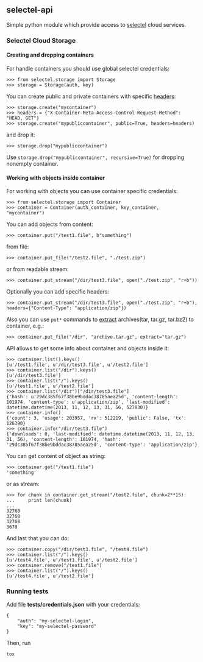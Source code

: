 ## selectel-api ##

Simple python module which provide access to [selectel](http://selectel.com) cloud services.

### Selectel Cloud Storage ###

#### Creating and dropping containers ####

For handle containers you should use global selectel credentials:

	>>> from selectel.storage import Storage
	>>> storage = Storage(auth, key)

You can create public and private containers with specific [headers](https://support.selectel.ru/storage/api_info/#cors):

	>>> storage.create("mycontainer")
	>>> headers = {"X-Container-Meta-Access-Control-Request-Method": "HEAD, GET"}
	>>> storage.create("mypubliccontainer", public=True, headers=headers)

and drop it:

	>>> storage.drop("mypubliccontainer")

Use `storage.drop("mypubliccontainer", recursive=True)` for dropping nonempty container.

#### Working with objects inside container ####

For working with objects you can use container specific credentials:

	>>> from selectel.storage import Container
	>>> container = Container(auth_container, key_container, "mycontainer")

You can add objects from content:

	>>> container.put("/test1.file", b"something")

from file:

	>>> container.put_file("/test2.file", "./test.zip")

or from readable stream:

	>>> container.put_stream("/dir/test3.file", open("./test.zip", "r+b"))

Optionally you can add specific headers:

	>>> container.put_stream("/dir/test3.file", open("./test.zip", "r+b"), headers={"Content-Type": "application/zip"})
	
Also you can use `put*` commands to [extract](https://support.selectel.ru/storage/api_info/#id15) archives(tar, tar.gz, tar.bz2) to container, e.g.:

    >>> container.put_file("/dir", "archive.tar.gz", extract="tar.gz")

API allows to get some info about container and objects inside it:

	>>> container.list().keys()
	[u'/test1.file', u'/dir/test3.file', u'/test2.file']
	>>> container.list("/dir").keys()
	[u'/dir/test3.file']
	>>> container.list("/").keys()
	[u'/test1.file', u'/test2.file']
	>>> container.list("/dir")["/dir/test3.file"]
	{'hash': u'29dc385f67f38be9bddac38785aea25d', 'content-length': 101974, 'content-type': u'application/zip', 'last-modified': datetime.datetime(2013, 11, 12, 13, 31, 56, 527830)}
	>>> container.info()
	{'count': 3, 'usage': 203957, 'rx': 512219, 'public': False, 'tx': 126390}
	>>> container.info("/dir/test3.file")
	{'downloads': 0, 'last-modified': datetime.datetime(2013, 11, 12, 13, 31, 56), 'content-length': 101974, 'hash': '29dc385f67f38be9bddac38785aea25d', 'content-type': 'application/zip'}

You can get content of object as string:

	>>> container.get("/test1.file")
	'something'

or as stream:

	>>> for chunk in container.get_stream("/test2.file", chunk=2**15):
	...     print len(chunk)
	...
	32768
	32768
	32768
	3670

And last that you can do:

	>>> container.copy("/dir/test3.file", "/test4.file")
	>>> container.list("/").keys()
	[u'/test4.file', u'/test1.file', u'/test2.file']
	>>> container.remove("/test1.file")
	>>> container.list("/").keys()
	[u'/test4.file', u'/test2.file']

### Running tests ###

Add file **tests/credentials.json**  with your credentials:

	{
		"auth": "my-selectel-login",
		"key": "my-selectel-password"
	}

Then, run

	tox

